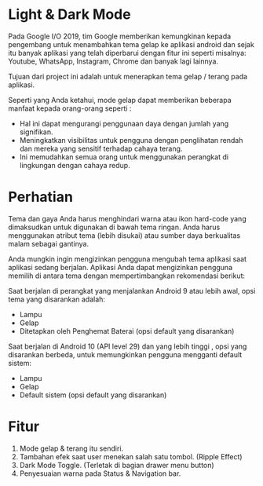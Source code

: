 # Light & Dark Mode
Pada Google I/O 2019, tim Google memberikan kemungkinan kepada pengembang untuk menambahkan tema gelap ke aplikasi android dan sejak itu banyak aplikasi yang telah diperbarui dengan fitur ini seperti misalnya: Youtube, WhatsApp, Instagram, Chrome dan banyak lagi lainnya.

Tujuan dari project ini adalah untuk menerapkan tema gelap / terang pada aplikasi.

Seperti yang Anda ketahui, mode gelap dapat memberikan beberapa manfaat kepada orang-orang seperti :

- Hal ini dapat mengurangi penggunaan daya dengan jumlah yang signifikan.
- Meningkatkan visibilitas untuk pengguna dengan penglihatan rendah dan mereka yang sensitif terhadap cahaya terang.
- Ini memudahkan semua orang untuk menggunakan perangkat di lingkungan dengan cahaya redup.

# Perhatian
Tema dan gaya Anda harus menghindari warna atau ikon hard-code yang dimaksudkan untuk digunakan di bawah tema ringan. Anda harus menggunakan atribut tema (lebih disukai) atau sumber daya berkualitas malam sebagai gantinya.

Anda mungkin ingin mengizinkan pengguna mengubah tema aplikasi saat aplikasi sedang berjalan. Aplikasi Anda dapat mengizinkan pengguna memilih di antara tema dengan mempertimbangkan rekomendasi berikut:

Saat berjalan di perangkat yang menjalankan Android 9 atau lebih awal, opsi tema yang disarankan adalah:

- Lampu
- Gelap
- Ditetapkan oleh Penghemat Baterai (opsi default yang disarankan)

Saat berjalan di Android 10 (API level 29) dan yang lebih tinggi , opsi yang disarankan berbeda, untuk memungkinkan pengguna mengganti default sistem:

- Lampu
- Gelap
- Default sistem (opsi default yang disarankan)

# Fitur
1. Mode gelap & terang itu sendiri.
2. Tambahan efek saat user menekan salah satu tombol. (Ripple Effect)
3. Dark Mode Toggle. (Terletak di bagian drawer menu button)
4. Penyesuaian warna pada Status & Navigation bar.
